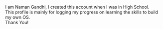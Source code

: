 I am Naman Gandhi, I created this account when I was in High School.
<br>
This profile is mainly for logging my progress on learning the skills to build my own OS.
<br>
Thank You!

